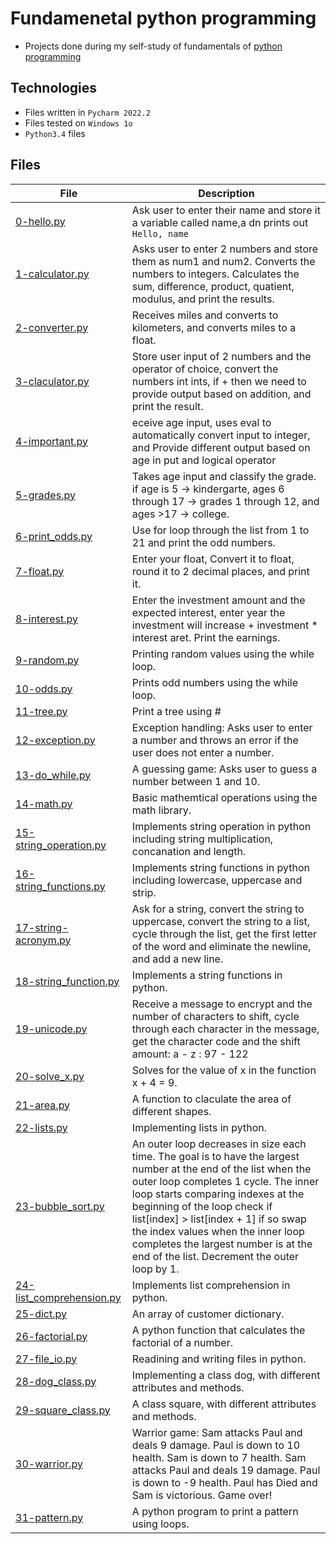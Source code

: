 # Fundamenetal python programming

- Projects done during my self-study of fundamentals of [python programming](https://www.youtube.com/playlist?list=PLGLfVvz_LVvTn3cK5e6LjhgGiSeVlIRwt)

## Technologies

- Files written in ```Pycharm 2022.2```
- Files tested on ```Windows 1o```
- ```Python3.4``` files 

## Files

| File  | Description |
| ---  | --- |
|[0-hello.py](0-hello.py)|Ask user to enter their name  and store it a variable called name,a dn prints out ```Hello, name```|
|[1-calculator.py](1-calculator.py)|Asks user to enter 2 numbers and store them as num1 and num2. Converts the numbers to integers. Calculates the sum, difference, product, quatient, modulus, and print the results.|
|[2-converter.py](2-converter.py)|Receives miles and converts to kilometers, and converts miles to a float.|
|[3-claculator.py](-claculator.py)|Store user input of 2 numbers and the operator of choice, convert the numbers int ints, if  + then we need to provide output based on addition, and print the result.|
|[4-important.py](4-important.py)|eceive age input, uses eval to automatically convert input to integer, and Provide different output based on age in put and logical operator|
|[5-grades.py](5-grades.py)|Takes age input and classify the grade. if age is 5 -> kindergarte, ages 6 through 17 -> grades 1 through 12, and  ages >17 -> college.|
|[6-print_odds.py](6-print_odds.py)| Use for loop through the list from 1 to 21 and print the odd numbers.|
|[7-float.py](7-float.py)| Enter your float, Convert it to float, round it to 2 decimal places, and print it. |
|[8-interest.py](8-interest.py)| Enter the investment amount and the expected interest, enter year the investment will increase + investment * interest aret. Print the earnings. |
|[9-random.py](9-random.py)|Printing random values using the while loop.|
|[10-odds.py](10-odds.py)|Prints odd numbers using the while loop.|
|[11-tree.py](11-tree.py)|Print a tree using #|
|[12-exception.py](12-exception.py)|Exception handling: Asks user to enter a number and throws an error if the user does not enter a number.|
|[13-do_while.py](13-do_while.py)|A guessing game: Asks user to guess a number between 1 and 10.|
|[14-math.py](14-math.py)|Basic mathemtical operations using the math library.|
|[15-string_operation.py](15-string_operation.py)|Implements string operation in python including string multiplication, concanation and length.|
|[16-string_functions.py](16-string_functions.py)|Implements string functions in python including lowercase, uppercase and strip.|
|[17-string-acronym.py](17-string-acronym.py)|Ask for a string, convert the string to uppercase, convert the string to a list, cycle through the list, get the first letter of the word and eliminate the newline, and add a new line.|
|[18-string_function.py](18-string_function.py)|Implements a string functions in python.|
|[19-unicode.py](19-unicode.py)|Receive a message to encrypt and the number of characters to shift, cycle through each character in the message, get the character code and the shift amount: a - z : 97 - 122|
|[20-solve_x.py](20-solve_x.py)| Solves for the value of x in the function x + 4 = 9.|
|[21-area.py](21-area.py)|A function to claculate the area of different shapes.|
|[22-lists.py](22-lists.py)|Implementing lists in python.|
|[23-bubble_sort.py](23-bubble_sort.py)|An outer loop decreases in size each time. The goal is to have the largest number at the end of the list when the outer loop completes 1 cycle. The inner loop starts comparing indexes at the beginning of the loop check if list[index] > list[index + 1] if so swap the index values when the inner loop completes the largest number is at the end of the list. Decrement the outer loop by 1.|
|[24-list_comprehension.py](24-list_comprehension.py)|Implements list comprehension in python.|
|[25-dict.py](25-dict.py)|An array of customer dictionary.|
|[26-factorial.py](26-factorial.py)|A python function that calculates the factorial of a number.|
|[27-file_io.py](27-file_io.py)|Readining and writing files in python.|
|[28-dog_class.py](28-dog_class.py)| Implementing a class dog, with different attributes and methods.|
|[29-square_class.py](29-square_class.py)|A class square, with different attributes and methods.|
|[30-warrior.py](30-warrior.py)|Warrior game: Sam attacks Paul and deals 9 damage. Paul is down to 10 health. Sam is down to 7 health. Sam attacks Paul and deals 19 damage. Paul is down to -9 health. Paul has Died and Sam is victorious. Game over!|
|[31-pattern.py](31-pattern.py)|A python program to print a pattern using loops. |
